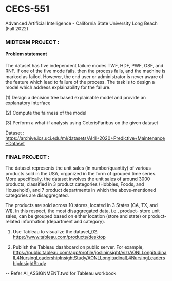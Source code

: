 # CECS-551
Advanced Artificial Intelligence - California State University Long Beach (Fall 2022)


### MIDTERM PROJECT : 

#### Problem statement 

The dataset has five independent failure modes TWF, HDF, PWF, OSF, and RNF. If one of the five mode fails, then the process fails, and the machine is marked as failed. However, the end user or administrator is never aware of the feature which lead to failure of the process. The task is to design a model which address explainability for the failure. 

(1) Design a decision tree based explainable model and provide an explanatory interface

(2) Compute the fairness of the model  

(3) Perform a what-if analysis using CeterisParibus on the given dataset

Dataset :
https://archive.ics.uci.edu/ml/datasets/AI4I+2020+Predictive+Maintenance+Dataset

### FINAL PROJECT : 

The dataset represents the unit sales (in number/quantity) of various products sold in the USA, organized in the form of grouped time series. More specifically, the dataset involves the unit sales of around 3000 products, classified in 3 product categories (Hobbies, Foods, and Household), and 7 product departments in which the above-mentioned categories are disaggregated. 

The products are sold across 10 stores, located in 3 States (CA, TX, and WI). In this respect, the most disaggregated data, i.e., product- store unit sales, can be grouped based on either location (store and state) or product-related information (department and category).

1. Use Tableau to visualize the dataset_02.
https://www.tableau.com/products/desktop

2. Publish the Tableau dashboard on public server. 
For example, https://public.tableau.com/app/profile/joslininsight/viz/AONLLongitudinalL4NursingLeadershipInsightStudy/AONLLongitudinalL4NursingLeadershipInsightStudy

-- Refer AI_ASSIGNMENT.twd for Tableau workbook
